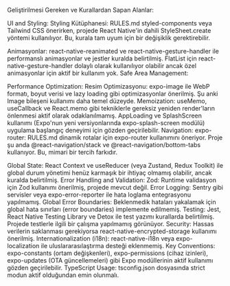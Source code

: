 Geliştirilmesi Gereken ve Kurallardan Sapan Alanlar:

UI and Styling:
Styling Kütüphanesi: RULES.md styled-components veya Tailwind CSS önerirken, projede React Native'in dahili StyleSheet.create yöntemi kullanılıyor. Bu, kurala tam uyum için bir değişiklik gerektirebilir.
<!-- Responsive Design: useWindowDimensions gibi araçlarla ekran boyutlarına duyarlı tasarım prensipleri daha aktif kullanılabilir. -->
<!-- Dark Mode: useColorScheme ile karanlık mod desteği eklenmemiş. -->
<!-- Accessibility (a11y): ARIA rolleri ve native erişilebilirlik propları ile erişilebilirlik standartlarına uyum sağlanması belirtilmiş; bu konuda özel bir çalışma yapılmamış görünüyor. -->
Animasyonlar: react-native-reanimated ve react-native-gesture-handler ile performanslı animasyonlar ve jestler kuralda belirtilmiş. FlatList için react-native-gesture-handler dolaylı olarak kullanılıyor olabilir ancak özel animasyonlar için aktif bir kullanım yok.
Safe Area Management:
<!-- SafeAreaProvider'ın App.tsx içinde en üst seviyede kullanılıp kullanılmadığı kontrol edilmeli. -->
<!-- Kaydırılabilir içerikler için ScrollView yerine SafeAreaScrollView kullanımı önerilmiş. -->
Performance Optimization:
Resim Optimizasyonu: expo-image ile WebP formatı, boyut verisi ve lazy loading gibi optimizasyonlar önerilmiş. Şu anki Image bileşeni kullanımı daha temel düzeyde.
Memoization: useMemo, useCallback ve React.memo gibi tekniklerle gereksiz yeniden render'ların önlenmesi aktif olarak odaklanılmamış.
AppLoading ve SplashScreen kullanımı (Expo'nun yeni versiyonlarında expo-splash-screen modülü) uygulama başlangıç deneyimi için gözden geçirilebilir.
Navigation:
expo-router: RULES.md dinamik rotalar için expo-router kullanımını öneriyor. Proje şu anda @react-navigation/stack ve @react-navigation/bottom-tabs kullanıyor. Bu, mimari bir tercih farkıdır.
<!-- State Management:
Data Fetching: RULES.md veri çekme ve önbellekleme için react-query (yeni adıyla TanStack Query) kullanımını şiddetle tavsiye ediyor. Projede şu an manuel fetch çağrıları (src/api/index.ts) yapılıyor. Bu, kurala göre önemli bir geliştirme alanı. -->
Global State: React Context ve useReducer (veya Zustand, Redux Toolkit) ile global durum yönetimi henüz karmaşık bir ihtiyaç olmamış olabilir, ancak kuralda belirtilmiş.
Error Handling and Validation:
Zod: Runtime validasyon için Zod kullanımı önerilmiş, projede mevcut değil.
Error Logging: Sentry gibi servisler veya expo-error-reporter ile hata loglama entegrasyonu yapılmamış.
Global Error Boundaries: Beklenmedik hataları yakalamak için global hata sınırları (error boundaries) implemente edilmemiş.
Testing:
Jest, React Native Testing Library ve Detox ile test yazımı kurallarda belirtilmiş. Projede testlerle ilgili bir çalışma yapılmamış görünüyor.
Security:
Hassas verilerin saklanması gerekiyorsa react-native-encrypted-storage kullanımı önerilmiş.
Internationalization (i18n):
react-native-i18n veya expo-localization ile uluslararasılaştırma desteği eklenmemiş.
Key Conventions:
expo-constants (ortam değişkenleri), expo-permissions (cihaz izinleri), expo-updates (OTA güncellemeleri) gibi Expo modüllerinin aktif kullanımı gözden geçirilebilir.
TypeScript Usage:
tsconfig.json dosyasında strict modun aktif olduğundan emin olunmalı.
<!-- Syntax and Formatting:
Prettier kullanımı package.json dosyasında ve proje ayarlarında kontrol edilmeli. -->
